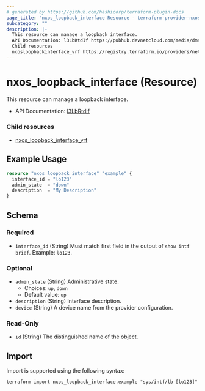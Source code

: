 ```yaml
---
# generated by https://github.com/hashicorp/terraform-plugin-docs
page_title: "nxos_loopback_interface Resource - terraform-provider-nxos"
subcategory: ""
description: |-
  This resource can manage a loopback interface.
  API Documentation: l3LbRtdIf https://pubhub.devnetcloud.com/media/dme-docs-10-2-2/docs/Layer%203/l3:LbRtdIf/
  Child resources
  nxosloopbackinterface_vrf https://registry.terraform.io/providers/netascode/nxos/latest/docs/resources/loopback_interface_vrf
---
```


# nxos_loopback_interface (Resource)

This resource can manage a loopback interface.

- API Documentation: [l3LbRtdIf](https://pubhub.devnetcloud.com/media/dme-docs-10-2-2/docs/Layer%203/l3:LbRtdIf/)

### Child resources

- [nxos_loopback_interface_vrf](https://registry.terraform.io/providers/netascode/nxos/latest/docs/resources/loopback_interface_vrf)

## Example Usage

```terraform
resource "nxos_loopback_interface" "example" {
  interface_id = "lo123"
  admin_state  = "down"
  description  = "My Description"
}
```

<!-- schema generated by tfplugindocs -->
## Schema

### Required

- `interface_id` (String) Must match first field in the output of `show intf brief`. Example: `lo123`.

### Optional

- `admin_state` (String) Administrative state.
  - Choices: `up`, `down`
  - Default value: `up`
- `description` (String) Interface description.
- `device` (String) A device name from the provider configuration.

### Read-Only

- `id` (String) The distinguished name of the object.

## Import

Import is supported using the following syntax:

```shell
terraform import nxos_loopback_interface.example "sys/intf/lb-[lo123]"
```
